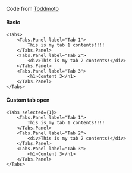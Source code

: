 Code from [Toddmoto](https://toddmotto.com/creating-a-tabs-component-with-react/#component-design)

#### Basic
```
<Tabs>
    <Tabs.Panel label="Tab 1">
        This is my tab 1 contents!!!!
    </Tabs.Panel>
    <Tabs.Panel label="Tab 2">
        <div>This is my tab 2 contents!</div>
    </Tabs.Panel>
    <Tabs.Panel label="Tab 3">
        <h1>Content 3</h1>
    </Tabs.Panel>
</Tabs>
```


#### Custom tab open
```
<Tabs selected={1}>
    <Tabs.Panel label="Tab 1">
        This is my tab 1 contents!!!!
    </Tabs.Panel>
    <Tabs.Panel label="Tab 2">
        <div>This is my tab 2 contents!</div>
    </Tabs.Panel>
    <Tabs.Panel label="Tab 3">
        <h1>Content 3</h1>
    </Tabs.Panel>
</Tabs>
```
